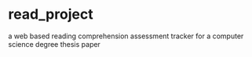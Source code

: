 # read_project
a web based reading comprehension assessment tracker for a computer science degree thesis paper
